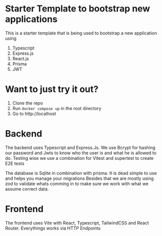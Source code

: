 # Starter Template to bootstrap new applications

This is a starter template that is being used to bootstrap a new application using
1. Typescript
2. Express.js
3. React.js
4. Prisma
5. JWT

# Want to just try it out?

1. Clone the repo
2. Run `docker compose up` in the root directory
3. Go to http://localhost

# Backend

The backend uses Typescript and Express.Js. We use Bcrypt for hashing our password and Jwts to know who the user is and what he is allowed to do.
Testing wise we use a combination for Vitest and supertest to create E2E tests

The database is Sqlite in combination with prisma. It is dead simple to use and helps you manage your migrations
Besides that we are mostly using zod to validate whats comming in to make sure we work with what we assume correct data.


# Frontend

The frontend uses Vite with React, Typescript, TailwindCSS and React Router. Everythings works via HTTP Endpoints
